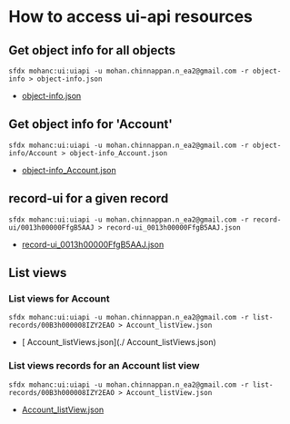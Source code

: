 # How to access ui-api resources

## Get object info for all objects
```
sfdx mohanc:ui:uiapi -u mohan.chinnappan.n_ea2@gmail.com -r object-info > object-info.json

```

- [object-info.json](./object-info.json)

## Get object info for 'Account'
```
sfdx mohanc:ui:uiapi -u mohan.chinnappan.n_ea2@gmail.com -r object-info/Account > object-info_Account.json
```
- [object-info_Account.json](./object-info_Account.json)

## record-ui for a given record
```
sfdx mohanc:ui:uiapi -u mohan.chinnappan.n_ea2@gmail.com -r record-ui/0013h00000FfgB5AAJ > record-ui_0013h00000FfgB5AAJ.json
```

- [record-ui_0013h00000FfgB5AAJ.json](./record-ui_0013h00000FfgB5AAJ.json)


## List views

### List views for Account
```
sfdx mohanc:ui:uiapi -u mohan.chinnappan.n_ea2@gmail.com -r list-records/00B3h000008IZY2EAO > Account_listView.json
```
- [ Account_listViews.json](./ Account_listViews.json)

### List views records for an  Account list view
```
sfdx mohanc:ui:uiapi -u mohan.chinnappan.n_ea2@gmail.com -r list-records/00B3h000008IZY2EAO > Account_listView.json
```
- [Account_listView.json](./Account_listView.json)




